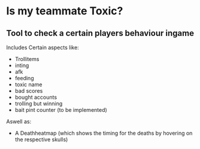 ﻿# Is my teammate Toxic?

## Tool to check a certain players behaviour ingame

Includes Certain aspects like:
- Trollitems
- inting
- afk
- feeding
- toxic name
- bad scores
- bought accounts
- trolling but winning
- bait pint counter (to be implemented)

Aswell as:
- A Deathheatmap (which shows the timing for the deaths by hovering on the respective skulls)
